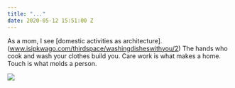 ```yaml
---
title: "..."
date: 2020-05-12 15:51:00 Z
---
```


As a mom, I see [domestic activities as
architecture]. (www.isipkwago.com/thirdspace/washingdisheswithyou/2) The hands who cook and wash your clothes
build you. Care work is what makes a home.
Touch is what molds a person.

<img src="../uploads/wdwy2-9f65a9.jpg"/>